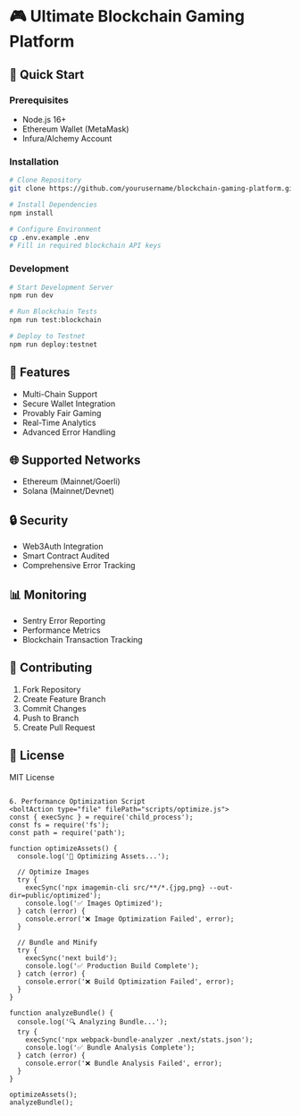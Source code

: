 # 🎮 Ultimate Blockchain Gaming Platform

## 🚀 Quick Start

### Prerequisites
- Node.js 16+
- Ethereum Wallet (MetaMask)
- Infura/Alchemy Account

### Installation
```bash
# Clone Repository
git clone https://github.com/yourusername/blockchain-gaming-platform.git

# Install Dependencies
npm install

# Configure Environment
cp .env.example .env
# Fill in required blockchain API keys
```

### Development
```bash
# Start Development Server
npm run dev

# Run Blockchain Tests
npm run test:blockchain

# Deploy to Testnet
npm run deploy:testnet
```

## 🔧 Features
- Multi-Chain Support
- Secure Wallet Integration
- Provably Fair Gaming
- Real-Time Analytics
- Advanced Error Handling

## 🌐 Supported Networks
- Ethereum (Mainnet/Goerli)
- Solana (Mainnet/Devnet)

## 🔒 Security
- Web3Auth Integration
- Smart Contract Audited
- Comprehensive Error Tracking

## 📊 Monitoring
- Sentry Error Reporting
- Performance Metrics
- Blockchain Transaction Tracking

## 🤝 Contributing
1. Fork Repository
2. Create Feature Branch
3. Commit Changes
4. Push to Branch
5. Create Pull Request

## 📜 License
MIT License
```

6. Performance Optimization Script
<boltAction type="file" filePath="scripts/optimize.js">
const { execSync } = require('child_process');
const fs = require('fs');
const path = require('path');

function optimizeAssets() {
  console.log('🚀 Optimizing Assets...');
  
  // Optimize Images
  try {
    execSync('npx imagemin-cli src/**/*.{jpg,png} --out-dir=public/optimized');
    console.log('✅ Images Optimized');
  } catch (error) {
    console.error('❌ Image Optimization Failed', error);
  }

  // Bundle and Minify
  try {
    execSync('next build');
    console.log('✅ Production Build Complete');
  } catch (error) {
    console.error('❌ Build Optimization Failed', error);
  }
}

function analyzeBundle() {
  console.log('🔍 Analyzing Bundle...');
  try {
    execSync('npx webpack-bundle-analyzer .next/stats.json');
    console.log('✅ Bundle Analysis Complete');
  } catch (error) {
    console.error('❌ Bundle Analysis Failed', error);
  }
}

optimizeAssets();
analyzeBundle();
